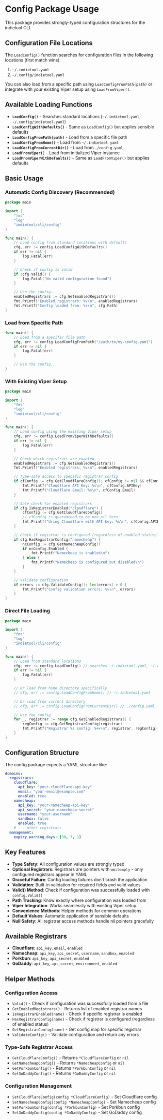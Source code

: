 # Config Package Usage

This package provides strongly-typed configuration structures for the indietool CLI.

## Configuration File Locations

The `LoadConfig()` function searches for configuration files in the following locations (first match wins):

1. `~/.indietool.yaml`
2. `~/.config/indietool.yaml`

You can also load from a specific path using `LoadConfigFromPath(path)` or integrate with your existing Viper setup using `LoadFromViper()`.

## Available Loading Functions

- **`LoadConfig()`** - Searches standard locations (`~/.indietool.yaml`, `~/.config/indietool.yaml`)
- **`LoadConfigWithDefaults()`** - Same as `LoadConfig()` but applies sensible defaults
- **`LoadConfigFromPath(path)`** - Load from a specific file path
- **`LoadConfigFromHome()`** - Load from `~/.indietool.yaml`
- **`LoadConfigFromCurrentDir()`** - Load from `./config.yaml`
- **`LoadFromViper()`** - Load from initialized Viper instance
- **`LoadFromViperWithDefaults()`** - Same as `LoadFromViper()` but applies defaults

## Basic Usage

### Automatic Config Discovery (Recommended)

```go
package main

import (
    "fmt"
    "log"
    "indietool/cli/config"
)

func main() {
    // Load config from standard locations with defaults
    cfg, err := config.LoadConfigWithDefaults()
    if err != nil {
        log.Fatal(err)
    }

    // Check if config is valid
    if !cfg.Valid() {
        log.Fatal("No valid configuration found")
    }

    // Use the config...
    enabledRegistrars := cfg.GetEnabledRegistrars()
    fmt.Printf("Enabled registrars: %v\n", enabledRegistrars)
    fmt.Printf("Config loaded from: %s\n", cfg.Path)
}
```

### Load from Specific Path

```go
func main() {
    // Load from a specific file path
    cfg, err := config.LoadConfigFromPath("/path/to/my-config.yaml")
    if err != nil {
        log.Fatal(err)
    }

    // Use the config...
}
```

### With Existing Viper Setup

```go
package main

import (
    "fmt"
    "log"
    "indietool/cli/config"
)

func main() {
    // Load config using the existing Viper setup
    cfg, err := config.LoadFromViperWithDefaults()
    if err != nil {
        log.Fatal(err)
    }

    // Check which registrars are enabled
    enabledRegistrars := cfg.GetEnabledRegistrars()
    fmt.Printf("Enabled registrars: %v\n", enabledRegistrars)

    // Type-safe access to specific registrar config
    if cfConfig := cfg.GetCloudflareConfig(); cfConfig != nil && cfConfig.Enabled {
        fmt.Printf("Cloudflare API Key: %s\n", cfConfig.APIKey)
        fmt.Printf("Cloudflare Email: %s\n", cfConfig.Email)
    }

    // Safe check for enabled registrars
    if cfg.IsRegistrarEnabled("cloudflare") {
        cfConfig := cfg.GetCloudflareConfig()
        // cfConfig is guaranteed to be non-nil here
        fmt.Printf("Using Cloudflare with API key: %s\n", cfConfig.APIKey)
    }

    // Check if registrar is configured (regardless of enabled status)
    if cfg.HasRegistrarConfig("namecheap") {
        ncConfig := cfg.GetNamecheapConfig()
        if ncConfig.Enabled {
            fmt.Printf("Namecheap is enabled\n")
        } else {
            fmt.Printf("Namecheap is configured but disabled\n")
        }
    }

    // Validate configuration
    if errors := cfg.ValidateConfig(); len(errors) > 0 {
        fmt.Printf("Config validation errors: %v\n", errors)
    }
}
```

### Direct File Loading

```go
package main

import (
    "fmt"
    "log"
    "indietool/cli/config"
)

func main() {
    // Load from standard locations
    cfg, err := config.LoadConfig() // searches ~/.indietool.yaml, ~/.config/indietool.yaml
    if err != nil {
        log.Fatal(err)
    }

    // Or load from home directory specifically
    // cfg, err := config.LoadConfigFromHome() // ~/.indietool.yaml

    // Or load from current directory
    // cfg, err := config.LoadConfigFromCurrentDir() // ./config.yaml

    // Use the config
    for _, registrar := range cfg.GetEnabledRegistrars() {
        regConfig := cfg.GetRegistrarConfig(registrar)
        fmt.Printf("Registrar %s config: %+v\n", registrar, regConfig)
    }
}
```

## Configuration Structure

The config package expects a YAML structure like:

```yaml
domains:
  registrars:
    cloudflare:
      api_key: "your-cloudflare-api-key"
      email: "your-email@example.com"
      enabled: true
    namecheap:
      api_key: "your-namecheap-api-key"
      api_secret: "your-namecheap-secret"
      username: "your-username"
      sandbox: false
      enabled: true
    # ... other registrars
  management:
    expiry_warning_days: [30, 7, 1]
```

## Key Features

- **Type Safety**: All configuration values are strongly typed
- **Optional Registrars**: Registrars are pointers with `omitempty` - only configured registrars appear in YAML
- **Graceful Failure**: Config loading failures don't crash the application
- **Validation**: Built-in validation for required fields and valid values
- **Valid() Method**: Check if configuration was successfully loaded with `config.Valid()`
- **Path Tracking**: Know exactly where configuration was loaded from
- **Viper Integration**: Works seamlessly with existing Viper setup
- **Convenience Methods**: Helper methods for common operations
- **Default Values**: Automatic application of sensible defaults
- **Null Safety**: All registrar access methods handle nil pointers gracefully

## Available Registrars

- **Cloudflare**: `api_key`, `email`, `enabled`
- **Namecheap**: `api_key`, `api_secret`, `username`, `sandbox`, `enabled`
- **Porkbun**: `api_key`, `api_secret`, `enabled`
- **GoDaddy**: `api_key`, `api_secret`, `environment`, `enabled`

## Helper Methods

### Configuration Access

- `Valid()` - Check if configuration was successfully loaded from a file
- `GetEnabledRegistrars()` - Returns list of enabled registrar names
- `IsRegistrarEnabled(name)` - Check if specific registrar is enabled
- `HasRegistrarConfig(name)` - Check if registrar is configured (regardless of enabled status)
- `GetRegistrarConfig(name)` - Get config map for specific registrar
- `ValidateConfig()` - Validate configuration and return any errors

### Type-Safe Registrar Access

- `GetCloudflareConfig()` - Returns `*CloudflareConfig` or `nil`
- `GetNamecheapConfig()` - Returns `*NamecheapConfig` or `nil`
- `GetPorkbunConfig()` - Returns `*PorkbunConfig` or `nil`
- `GetGoDaddyConfig()` - Returns `*GoDaddyConfig` or `nil`

### Configuration Management

- `SetCloudflareConfig(config *CloudflareConfig)` - Set Cloudflare config
- `SetNamecheapConfig(config *NamecheapConfig)` - Set Namecheap config
- `SetPorkbunConfig(config *PorkbunConfig)` - Set Porkbun config
- `SetGoDaddyConfig(config *GoDaddyConfig)` - Set GoDaddy config
